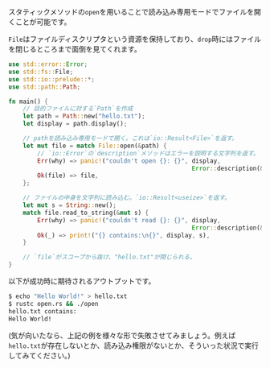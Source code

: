 <!-- The `open` static method can be used to open a file in read-only mode. -->
スタティックメソッドの`open`を用いることで読み込み専用モードでファイルを開くことが可能です。

<!-- A `File` owns a resource, the file descriptor and takes care of closing the
file when it is `drop`ed. -->
`File`はファイルディスクリプタという資源を保持しており、`drop`時にはファイルを閉じるところまで面倒を見てくれます。

``` rust
use std::error::Error;
use std::fs::File;
use std::io::prelude::*;
use std::path::Path;

fn main() {
    // 目的ファイルに対する`Path`を作成
    let path = Path::new("hello.txt");
    let display = path.display();

    // pathを読み込み専用モードで開く。これは`io::Result<File>`を返す。
    let mut file = match File::open(&path) {
        // `io::Error`の`description`メソッドはエラーを説明する文字列を返す。
        Err(why) => panic!("couldn't open {}: {}", display,
                                                   Error::description(&why)),
        Ok(file) => file,
    };

    // ファイルの中身を文字列に読み込む。`io::Result<useize>`を返す。
    let mut s = String::new();
    match file.read_to_string(&mut s) {
        Err(why) => panic!("couldn't read {}: {}", display,
                                                   Error::description(&why)),
        Ok(_) => print!("{} contains:\n{}", display, s),
    }

    // `file`がスコープから抜け、"hello.txt"が閉じられる。
}

```

<!-- Here's the expected successful output: -->
以下が成功時に期待されるアウトプットです。

``` bash
$ echo "Hello World!" > hello.txt
$ rustc open.rs && ./open
hello.txt contains:
Hello World!
```

<!-- (You are encouraged to test the previous example under different failure
conditions: `hello.txt` doesn't exist, or `hello.txt` is not readable,
etc.) -->
(気が向いたなら、上記の例を様々な形で失敗させてみましょう。例えば`hello.txt`が存在しないとか、読み込み権限がないとか、そういった状況で実行してみてください。)
